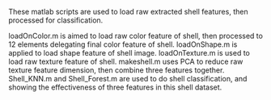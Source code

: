 These matlab scripts are used to load raw extracted shell features, then processed for classification.

loadOnColor.m is aimed to load raw color feature of shell, then processed to 12 elements delegating final color feature of shell.
loadOnShape.m is applied to load shape feature of shell image.
loadOnTexture.m is used to load raw texture feature of shell.
makeshell.m uses PCA to reduce raw texture feature dimension, then combine three features together.
Shell_KNN.m and Shell_Forest.m are used to do shell classification, and showing the effectiveness of three features in this shell dataset. 
